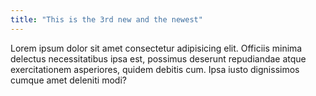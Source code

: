 ```yaml
---
title: "This is the 3rd new and the newest"
---
```


Lorem ipsum dolor sit amet consectetur adipisicing elit. Officiis minima delectus necessitatibus ipsa est, possimus deserunt repudiandae atque exercitationem asperiores, quidem debitis cum. Ipsa iusto dignissimos cumque amet deleniti modi?
